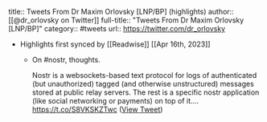 title:: Tweets From Dr Maxim Orlovsky [LNP/BP] (highlights)
author:: [[@dr_orlovsky on Twitter]]
full-title:: "Tweets From Dr Maxim Orlovsky [LNP/BP]"
category:: #tweets
url:: https://twitter.com/dr_orlovsky

- Highlights first synced by [[Readwise]] [[Apr 16th, 2023]]
	- On #nostr, thoughts.
	  
	  Nostr is a websockets-based text protocol for logs of authenticated (but unauthorized) tagged (and otherwise unstructured) messages stored at public relay servers. The rest is a specific nostr application (like social networking or payments) on top of it.… https://t.co/S8VKSKZTwc ([View Tweet](https://twitter.com/dr_orlovsky/status/1647223568508264449))